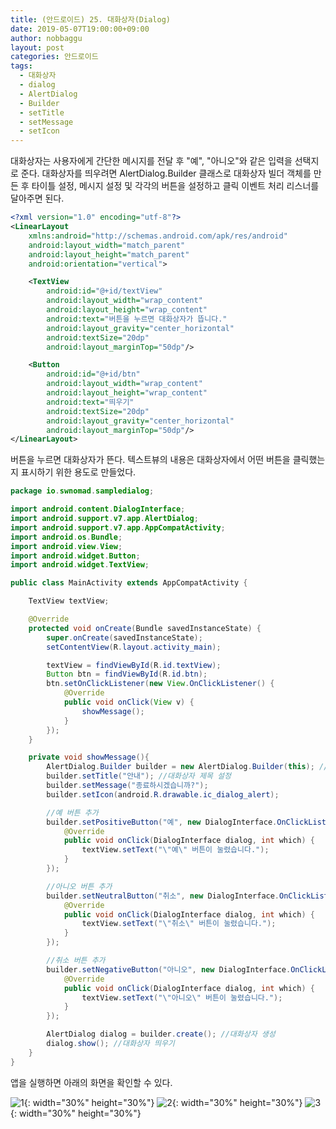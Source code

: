 ```yaml
---
title: (안드로이드) 25. 대화상자(Dialog)
date: 2019-05-07T19:00:00+09:00
author: nobbaggu
layout: post
categories: 안드로이드
tags:
  - 대화상자
  - dialog
  - AlertDialog
  - Builder
  - setTitle
  - setMessage
  - setIcon
---
```


대화상자는 사용자에게 간단한 메시지를 전달 후 "예", "아니오"와 같은 입력을 선택지로 준다. 대화상자를 띄우려면 AlertDialog.Builder 클래스로 대화상자 빌더 객체를 만든 후 타이틀 설정, 메시지 설정 및 각각의 버튼을 설정하고 클릭 이벤트 처리 리스너를 달아주면 된다.

~~~ xml
<?xml version="1.0" encoding="utf-8"?>
<LinearLayout
    xmlns:android="http://schemas.android.com/apk/res/android"
    android:layout_width="match_parent"
    android:layout_height="match_parent"
    android:orientation="vertical">

    <TextView
        android:id="@+id/textView"
        android:layout_width="wrap_content"
        android:layout_height="wrap_content"
        android:text="버튼을 누르면 대화상자가 뜹니다."
        android:layout_gravity="center_horizontal"
        android:textSize="20dp"
        android:layout_marginTop="50dp"/>

    <Button
        android:id="@+id/btn"
        android:layout_width="wrap_content"
        android:layout_height="wrap_content"
        android:text="띄우기"
        android:textSize="20dp"
        android:layout_gravity="center_horizontal"
        android:layout_marginTop="50dp"/>
</LinearLayout>
~~~

버튼을 누르면 대화상자가 뜬다. 텍스트뷰의 내용은 대화상자에서 어떤 버튼을 클릭했는지 표시하기 위한 용도로 만들었다.

~~~ java
package io.swnomad.sampledialog;

import android.content.DialogInterface;
import android.support.v7.app.AlertDialog;
import android.support.v7.app.AppCompatActivity;
import android.os.Bundle;
import android.view.View;
import android.widget.Button;
import android.widget.TextView;

public class MainActivity extends AppCompatActivity {

    TextView textView;

    @Override
    protected void onCreate(Bundle savedInstanceState) {
        super.onCreate(savedInstanceState);
        setContentView(R.layout.activity_main);

        textView = findViewById(R.id.textView);
        Button btn = findViewById(R.id.btn);
        btn.setOnClickListener(new View.OnClickListener() {
            @Override
            public void onClick(View v) {
                showMessage();
            }
        });
    }

    private void showMessage(){
        AlertDialog.Builder builder = new AlertDialog.Builder(this); //대화상자를 만들기 위한 빌더 객체 생성
        builder.setTitle("안내"); //대화상자 제목 설정
        builder.setMessage("종료하시겠습니까?");
        builder.setIcon(android.R.drawable.ic_dialog_alert);

        //예 버튼 추가
        builder.setPositiveButton("예", new DialogInterface.OnClickListener() {
            @Override
            public void onClick(DialogInterface dialog, int which) {
                textView.setText("\"예\" 버튼이 눌렸습니다.");
            }
        });

        //아니오 버튼 추가
        builder.setNeutralButton("취소", new DialogInterface.OnClickListener() {
            @Override
            public void onClick(DialogInterface dialog, int which) {
                textView.setText("\"취소\" 버튼이 눌렸습니다.");
            }
        });

        //취소 버튼 추가
        builder.setNegativeButton("아니오", new DialogInterface.OnClickListener() {
            @Override
            public void onClick(DialogInterface dialog, int which) {
                textView.setText("\"아니오\" 버튼이 눌렸습니다.");
            }
        });

        AlertDialog dialog = builder.create(); //대화상자 생성
        dialog.show(); //대화상자 띄우기
    }
}
~~~

앱을 실행하면 아래의 화면을 확인할 수 있다.

![1](https://nobbaggu.github.io/images/android/25/1.jpg){: width="30%" height="30%"}
![2](https://nobbaggu.github.io/images/android/25/2.jpg){: width="30%" height="30%"}
![3](https://nobbaggu.github.io/images/android/25/3.jpg){: width="30%" height="30%"}